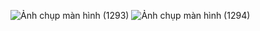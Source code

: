 ![Ảnh chụp màn hình (1293)](https://github.com/ppy03/EF/assets/131532912/f7fb87a3-5900-4066-8fa1-01206714f209)
![Ảnh chụp màn hình (1294)](https://github.com/ppy03/EF/assets/131532912/196eb403-3dbf-4fe7-b931-90d6daaedcf8)

